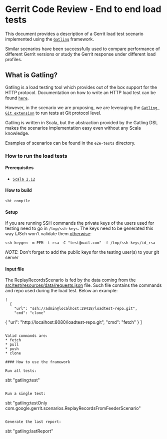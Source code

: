# Gerrit Code Review - End to end load tests

This document provides a description of a Gerrit load test scenario implemented using the [`Gatling`](http://gatling.io) framework.

Similar scenarios have been successfully used to compare performance of different Gerrit versions or study the Gerrit response
under different load profiles.

## What is Gatling?

Gatling is a load testing tool which provides out of the box support for the HTTP protocol. Documentation on how to write an
HTTP load test can be found [`here`](https://gatling.io/docs/current/http/http_protocol/).

However, in the scenario we are proposing, we are leveraging the [`Gatling Git extension`](https://github.com/GerritForge/gatling-git)
to run tests at Git protocol level.

Gatling is written in Scala, but the abstraction provided by the Gatling DSL makes the scenarios implementation easy even without any Scala knowledge.

Examples of scenarios can be found in the `e2e-tests` directory.

### How to run the load tests

#### Prerequisites

* [`Scala 2.12`](https://www.scala-lang.org/download/)

#### How to build

```
sbt compile
```

#### Setup

If you are running SSH commands the private keys of the users used for testing need to go in `/tmp/ssh-keys`.
The keys need to be generated this way (JSch won't validate them [otherwise](https://stackoverflow.com/questions/53134212/invalid-privatekey-when-using-jsch):

```
ssh-keygen -m PEM -t rsa -C "test@mail.com" -f /tmp/ssh-keys/id_rsa
```

*NOTE*: Don't forget to add the public keys for the testing user(s) to your git server

#### Input file

The ReplayRecordsScenario is fed by the data coming from the [src/test/resources/data/requests.json](/src/test/resources/data/requests.json) file.
Such file contains the commands and repo used during the load test.
Below an example:

```
[
  {
    "url": "ssh://admin@localhost:29418/loadtest-repo.git",
    "cmd": "clone"
```
  {
    "url": "http://localhost:8080/loadtest-repo.git",
    "cmd": "fetch"
  }
]
```

Valid commands are:
* fetch
* pull
* push
* clone

#### How to use the framework

Run all tests:
```
sbt "gatling:test"
```

Run a single test:
```
sbt "gatling:testOnly com.google.gerrit.scenarios.ReplayRecordsFromFeederScenario"
```

Generate the last report:
```
sbt "gatling:lastReport"
```

